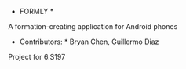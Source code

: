 * FORMLY *

A formation-creating application for Android phones

* Contributors: *
Bryan Chen, Guillermo Diaz

Project for 6.S197
